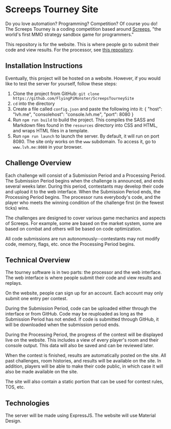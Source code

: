 # Screeps Tourney Site

Do you love automation? Programming? Competition? Of course you do! The Screeps Tourney is a coding competition based around [Screeps](https://screeps.com), "the world's first MMO strategy sandbox game for programmers."

This repository is for the website. This is where people go to submit their code and view results. For the processor, see [this repository](https://github.com/FlyingPiMonster/ScreepsTourney).

## Installation Instructions
Eventually, this project will be hosted on a website. However, if you would like to test the server for yourself, follow these steps:

1. Clone the project from GitHub: `git clone https://github.com/FlyingPiMonster/ScreepsTourneySite`
2. `cd` into the directory
3. Create a file called `config.json` and paste the following into it:
        {
            "host": "lvh.me",
            "consolehost": "console.lvh.me",
            "port": 8080
        }
3. Run `npm run build` to build the project. This compiles the SASS and Markdown files found in the `resources` directory into CSS and HTML, and wraps HTML files in a template.
4. Run `npm run launch` to launch the server. By default, it will run on port 8080. The site only works on the `www` subdomain. To access it, go to `www.lvh.me:8080` in your browser.

## Challenge Overview

Each challenge will consist of a Submission Period and a Processing Period. The Submission Period begins when the challenge is announced, and ends several weeks later. During this period, contestants may develop their code and upload it to the web interface. When the Submission Period ends, the Processing Period begins. The processor runs everybody's code, and the player who meets the winning condition of the challenge first (in the fewest ticks) wins.

The challenges are designed to cover various game mechanics and aspects of Screeps. For example, some are based on the market system, some are based on combat and others will be based on code optimization.

All code submissions are run autonomously--contestants may not modify code, memory, flags, etc. once the Processing Period begins.

## Technical Overview

The tourney software is in two parts: the processor and the web interface. The web interface is where people submit their code and view results and replays.

On the website, people can sign up for an account. Each account may only submit one entry per contest.

During the Submission Period, code can be uploaded either through the interface or from GitHub. Code may be reuploaded as long as the Submission Period has not ended. If code is submitted through GitHub, it will be downloaded when the submission period ends.

During the Processing Period, the progress of the contest will be displayed live on the website. This includes a view of every player's room and their console output. This data will also be saved and can be reviewed later.

When the contest is finished, results are automatically posted on the site. All past challenges, room histories, and results will be available on the site. In addition, players will be able to make their code public, in which case it will also be made available on the site.

The site will also contain a static portion that can be used for contest rules, TOS, etc.

## Technologies

The server will be made using ExpressJS. The website will use Material Design.
